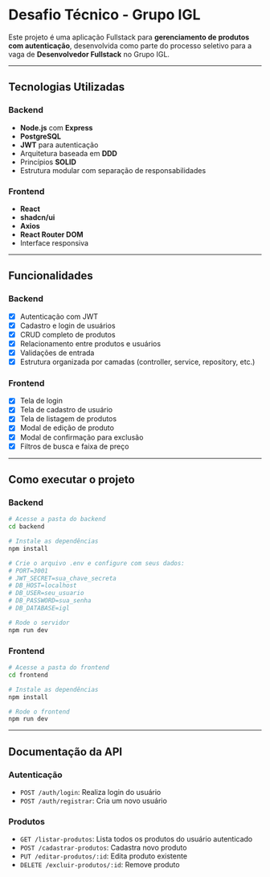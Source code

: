 # Desafio Técnico - Grupo IGL

Este projeto é uma aplicação Fullstack para **gerenciamento de produtos com autenticação**, desenvolvida como parte do processo seletivo para a vaga de **Desenvolvedor Fullstack** no Grupo IGL.

---

## Tecnologias Utilizadas

### Backend
- **Node.js** com **Express**
- **PostgreSQL**
- **JWT** para autenticação
- Arquitetura baseada em **DDD**
- Princípios **SOLID**
- Estrutura modular com separação de responsabilidades

### Frontend
- **React**
- **shadcn/ui**
- **Axios**
- **React Router DOM**
- Interface responsiva

---

## Funcionalidades

### Backend
- [x] Autenticação com JWT
- [x] Cadastro e login de usuários
- [x] CRUD completo de produtos
- [x] Relacionamento entre produtos e usuários
- [x] Validações de entrada
- [x] Estrutura organizada por camadas (controller, service, repository, etc.)

### Frontend
- [x] Tela de login
- [x] Tela de cadastro de usuário
- [x] Tela de listagem de produtos
- [x] Modal de edição de produto
- [x] Modal de confirmação para exclusão
- [x] Filtros de busca e faixa de preço

---

## Como executar o projeto

### Backend

```bash
# Acesse a pasta do backend
cd backend

# Instale as dependências
npm install

# Crie o arquivo .env e configure com seus dados:
# PORT=3001
# JWT_SECRET=sua_chave_secreta
# DB_HOST=localhost
# DB_USER=seu_usuario
# DB_PASSWORD=sua_senha
# DB_DATABASE=igl

# Rode o servidor
npm run dev
```

### Frontend

```bash
# Acesse a pasta do frontend
cd frontend

# Instale as dependências
npm install

# Rode o frontend
npm run dev
```

---

## Documentação da API

### Autenticação
- `POST /auth/login`: Realiza login do usuário
- `POST /auth/registrar`: Cria um novo usuário

### Produtos
- `GET /listar-produtos`: Lista todos os produtos do usuário autenticado
- `POST /cadastrar-produtos`: Cadastra novo produto
- `PUT /editar-produtos/:id`: Edita produto existente
- `DELETE /excluir-produtos/:id`: Remove produto